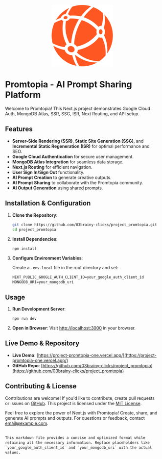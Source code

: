 <div align="center">
  <img src="https://github.com/03brainy-clicks/project_promtopia/blob/main/public/assets/images/logo.svg" alt="Promtopia Logo" width="200"/>
</div>

# Promtopia - AI Prompt Sharing Platform

Welcome to Promtopia! This Next.js project demonstrates Google Cloud Auth, MongoDB Atlas, SSR, SSG, ISR, Next Routing, and API setup.

## Features

- **Server-Side Rendering (SSR)**, **Static Site Generation (SSG)**, and **Incremental Static Regeneration (ISR)** for optimal performance and SEO.
- **Google Cloud Authentication** for secure user management.
- **MongoDB Atlas Integration** for seamless data storage.
- **Next.js Routing** for efficient navigation.
- **User Sign In/Sign Out** functionality.
- **AI Prompt Creation** to generate creative outputs.
- **AI Prompt Sharing** to collaborate with the Promtopia community.
- **AI Output Generation** using shared prompts.

## Installation & Configuration

1. **Clone the Repository**:

   ```sh
   git clone https://github.com/03brainy-clicks/project_promtopia.git
   cd project_promtopia
   ```

2. **Install Dependencies**:

   ```sh
   npm install
   ```

3. **Configure Environment Variables**:
   
   Create a `.env.local` file in the root directory and set:

   ```env
   NEXT_PUBLIC_GOOGLE_AUTH_CLIENT_ID=your_google_auth_client_id
   MONGODB_URI=your_mongodb_uri
   ```

## Usage

1. **Run Development Server**:

   ```sh
   npm run dev
   ```

2. **Open in Browser**:
   Visit [http://localhost:3000](http://localhost:3000) in your browser.

## Live Demo & Repository

- **Live Demo**: [https://project-promtopia-one.vercel.app/](https://project-promtopia-one.vercel.app/)
- **GitHub Repo**: [https://github.com/03brainy-clicks/project_promtopia](https://github.com/03brainy-clicks/project_promtopia)

## Contributing & License

Contributions are welcome! If you'd like to contribute, create pull requests or issues on [GitHub](https://github.com/03brainy-clicks/project_promtopia). This project is licensed under the [MIT License](LICENSE).

Feel free to explore the power of Next.js with Promtopia! Create, share, and generate AI prompts and outputs. For questions or feedback, contact [email@example.com](mailto:email@example.com).
```

This markdown file provides a concise and optimized format while retaining all the necessary information. Replace placeholders like `your_google_auth_client_id` and `your_mongodb_uri` with the actual values.
